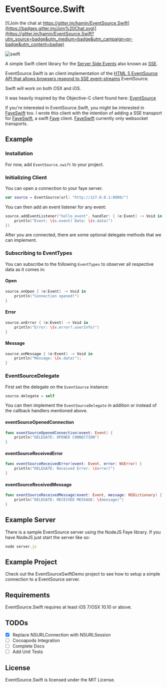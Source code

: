 # EventSource.Swift

[![Join the chat at https://gitter.im/hamin/EventSource.Swift](https://badges.gitter.im/Join%20Chat.svg)](https://gitter.im/hamin/EventSource.Swift?utm_source=badge&utm_medium=badge&utm_campaign=pr-badge&utm_content=badge)

![swift](https://raw.githubusercontent.com/hamin/EventSource.Swift/master/swift-logo.png)


A simple Swift client library for the [Server Side Events](http://www.w3.org/TR/eventsource/) also known as [SSE](http://en.wikipedia.org/wiki/Server-sent_events). 

EventSource.Swift is an client implementation of the [HTML 5 EventSource API that allows browsers respond to SSE event-streams](http://www.w3schools.com/htmL/html5_serversentevents.asp) EventSource. 

Swift will work on both OSX and iOS.

It was heavily inspired by the Objective-C client found here: [EventSource](https://github.com/neilco/EventSource)

If you're interested in EventSource.Swift, you might be interested in [FayeSwift](http://github.com/hamin/FayeSwift) too. I wrote this client with the intention of adding a SSE transport for [FayeSwift](http://github.com/hamin/FayeSwift), a swift [Faye](http://faye.jcoglan.com/) client. [FayeSwift](http://github.com/hamin/FayeSwift) currently only websocket transports.

## Example

### Installation

For now, add `EventSource.swift` to your project.

### Initializing Client

You can open a connection to your faye server.

```swift
var source = EventSource(url: "http://127.0.0.1:8000/")
```

You can then add an event listener for any event:

```swift
source.addEventListener("hello_event", handler: { (e:Event) -> Void in
    println("Event: \(e.event) Data: \(e.data)")
})
```

After you are connected, there are some optional delegate methods that we can implement.

### Subscribing to EventTypes

You can subscribe to the following `EventTypes` to observer all respective data as it comes in:

#### Open
```swift
source.onOpen { (e:Event) -> Void in
    println("Connection opened!")
}
```

#### Error
```swift
source.onError { (e:Event) -> Void in
    println("Error: \(e.error?.userInfo)")
}
```

#### Message
```swift
source.onMessage { (e:Event) -> Void in
    println("Message: \(e.data)");
}
```

### EventSourceDelegate

First set the delegate on the `EventSource` instance:

```swift
source.delegate = self
```

You can then implement the `EventSourceDelegate` in addition or instead of the callback handlers mentioned above.



#### eventSourceOpenedConnection

```swift
func eventSourceOpenedConnection(event: Event) {
    println("DELEGATE: OPENED CONNECTION")
}
```

#### eventSourceReceivedError

```swift
func eventSourceReceivedError(event: Event, error: NSError) {
    println("DELEGATE: Received Error: \(error)")
}
```

#### eventSourceReceivedMessage

```swift
func eventSourceReceivedMessage(event: Event, message: NSDictionary) {
    println("DELEGATE: RECEIVED MESSAGE: \(message)")
}
```

## Example Server

There is a sample EventSource server using the NodeJS Faye library. If you have NodeJS just start the server like so:

```javascript
node server.js
```
## Example Project

Check out the EventSourceSwiftDemo project to see how to setup a simple connection to a EventSource server.

## Requirements

EventSource.Swift requires at least iOS 7/OSX 10.10 or above.

## TODOs

- [x] Replace NSURLConnection with NSURLSession
- [ ] Cocoapods Integration
- [ ] Complete Docs
- [ ] Add Unit Tests

## License

EventSource.Swift is licensed under the MIT License.
